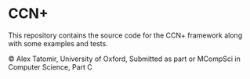 # CCN+
This repository contains the source code for the CCN+ framework along with some examples and tests.

© Alex Tatomir, University of Oxford, Submitted as part or MCompSci in Computer Science, Part C
